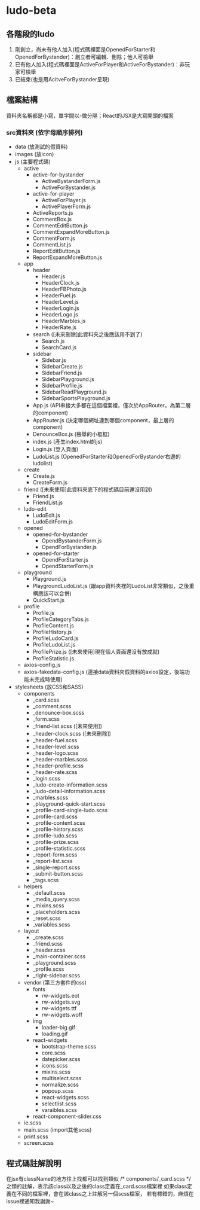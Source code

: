 # ludo-beta
## 各階段的ludo
1. 剛創立，尚未有他人加入(程式碼裡面是OpenedForStarter和OpenedForBystander)：創立者可編輯、刪除；他人可檢舉
2. 已有他人加入(程式碼裡面是ActiveForPlayer和ActiveForBystander)：非玩家可檢舉
3. 已結束(也是用AcitveForBystander呈現)

## 檔案結構
資料夾名稱都是小寫，單字間以-做分隔；React的JSX是大寫開頭的檔案
### src資料夾 (依字母順序排列)
- data (放測試的假資料)
- images (放icon)
- js (主要程式碼)
    - active
        - active-for-bystander
            - ActiveBystanderForm.js
            - ActiveForBystander.js
        - active-for-player
            - ActiveForPlayer.js
            - ActivePlayerForm.js
        - ActiveReports.js
        - CommentBox.js
        - CommentEditButton.js
        - CommentExpandMoreButton.js
        - CommentForm.js
        - CommentList.js
        - ReportEditButton.js
        - ReportExpandMoreButton.js
    - app
        - header
            - Header.js
            - HeaderClock.js
            - HeaderFBPhoto.js
            - HeaderFuel.js
            - HeaderLevel.js
            - HeaderLogin.js
            - HeaderLogo.js
            - HeaderMarbles.js
            - HeaderRate.js
        - search ([未來刪除]此資料夾之後應該用不到了)
            - Search.js
            - SearchCard.js
        - sidebar 
            - Sidebar.js
            - SidebarCreate.js
            - SidebarFriend.js
            - SidebarPlayground.js
            - SidebarProfile.js
            - SidebarReadPlayground.js
            - SidebarSportsPlayground.js
        - App.js (API串接大多都在這個檔案裡，僅次於AppRouter，為第二層的component)
        - AppRouter.js (決定哪個網址連到哪個component，最上層的component)
        - DenounceBox.js (檢舉的小框框)
        - index.js (產生index.html的js)
        - Login.js (登入頁面)
        - LudoList.js (OpenedForStarter和OpenedForBystander右邊的ludolist)
    - create
        - Create.js
        - CreateForm.js
    - friend ([未來使用]此資料夾底下的程式碼目前還沒用到)
        - Friend.js
        - FriendList.js
    - ludo-edit
        - LudoEdit.js
        - LudoEditForm.js
    - opened
        - opened-for-bystander
            - OpendBystanderForm.js
            - OpendForBystander.js
        - opened-for-starter
            - OpendForStarter.js
            - OpendStarterForm.js
    - playground
        - Playground.js
        - PlaygroundLudoList.js (跟app資料夾裡的LudoList非常類似，之後重構應該可以合併)
        - QuickStart.js
    - profile
        - Profile.js
        - ProfileCategoryTabs.js
        - ProfileContent.js
        - ProfileHistory.js
        - ProfileLudoCard.js
        - ProfileLudoList.js
        - ProfilePrize.js ([未來使用]現在個人頁面還沒有放成就)
        - ProfileStatistic.js 
    - axios-config.js
    - axios-fakedata-config.js (連接data資料夾假資料的axios設定，後端功能未完成時使用)
- stylesheets (放CSS和SASS)
    - components
        - _card.scss
        - _comment.scss
        - _denounce-box.scss
        - _form.scss
        - _friend-list.scss ([未來使用])
        - _header-clock.scss ([未來刪除])
        - _header-fuel.scss
        - _header-level.scss
        - _header-logo.scss
        - _header-marbles.scss
        - _header-profile.scss
        - _header-rate.scss
        - _login.scss
        - _ludo-create-information.scss
        - _ludo-detail-information.scss
        - _marbles.scss
        - _playground-quick-start.scss
        - _profile-card-single-ludo.scss
        - _profile-card.scss
        - _profile-content.scss
        - _profile-history.scss
        - _profile-ludo.scss
        - _profile-prize.scss
        - _profile-statistic.scss
        - _report-form.scss
        - _report-list.scss
        - _single-report.scss
        - _submit-button.scss
        - _tags.scss
    - helpers
        - _default.scss
        - _media_query.scss
        - _mixins.scss
        - _placeholders.scss
        - _reset.scss
        - _variables.scss
    - layout
        - _create.scss
        - _friend.scss
        - _header.scss
        - _main-container.scss
        - _playground.scss
        - _profile.scss
        - _right-sidebar.scss
    - vendor (第三方套件的css)
        - fonts
            - rw-widgets.eot
            - rw-widgets.svg
            - rw-widgets.ttf
            - rw-widgets.woff
        - img
            - loader-big.gif
            - loading.gif
        - react-widgets
            - bootstrap-theme.scss
            - core.scss
            - datepicker.scss
            - icons.scss
            - mixins.scss
            - multiselect.scss
            - normalize.scss
            - popoup.scss
            - react-widgets.scss
            - selectlist.scss
            - varaibles.scss
        - react-component-slider.css
    - ie.scss
    - main.scss (import其他scss)
    - print.scss
    - screen.scss

## 程式碼註解說明
在jsx有className的地方往上找都可以找到類似
/* components/_card.scss */
之類的註解，表示該class以及之後的class定義在_card.scss檔案裡
如果class定義在不同的檔案裡，會在該class之上註解另一個scss檔案，
若有標錯的，麻煩在issue裡通知我謝謝~
